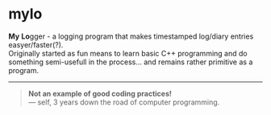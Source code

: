 # mylo
**My** **Lo**gger - a logging program that makes timestamped log/diary entries easyer/faster(?).  
Originally started as fun means to learn basic C++ programming and do something semi-usefull in the process... and remains rather primitive as a program.

---
> **Not an example of good coding practices!**  
> — self, 3 years down the road of computer programming.
